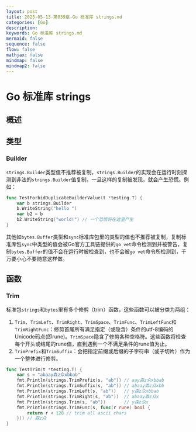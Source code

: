 ```yaml
---
layout: post
title: 2025-05-13-第039章-Go 标准库 strings.md
categories: [Go]
description: 
keywords: Go 标准库 strings.md
mermaid: false
sequence: false
flow: false
mathjax: false
mindmap: false
mindmap2: false
---
```

# Go 标准库 strings

## 概述

## 类型

### Builder

`strings.Builder`类型值不推荐被复制，`strings.Builder`的实现会在运行时刻探测到非法的`strings.Builder`值复制，一旦这样的复制被发现，就会产生恐慌。例如：

```go
func TestForbidDuplicateBuilderValue(t *testing.T) {
    var b strings.Builder
    b.WriteString("hello ")
    var b2 = b
    b2.WriteString("world!") // 一个恐慌将在这里产生
}
```



其他如`bytes.Buffer`类型和`sync`标准库包里的类型的值也不推荐被复制，复制标准库包`sync`中类型的值会被Go官方工具链提供的`go vet`命令检测到并被警告，复制`bytes.Buffer`的值不会在运行时被检查到，也不会被`go vet`命令所检测到，千万要小心不要随意这样做。



## 函数

### Trim

标准包`strings`和`bytes`里有多个修剪（trim）函数，这些函数可以被分类为两组：

1. `Trim`、`TrimLeft`、`TrimRight`、`TrimSpace`、`TrimFunc`、`TrimLeftFunc`和`TrimRightFunc`：修剪首尾所有满足指定（或隐含）条件的utf-8编码的Unicode码点(即rune)。`TrimSpace`隐含了修剪各种空格符。这些函数将检查每个开头或结尾的rune值，直到遇到一个不满足条件的rune值为止。
2. `TrimPrefix`和`TrimSuffix`：会把指定前缀或后缀的子字符串（或子切片）作为一个整体进行修剪。

```go
func TestTrim(t *testing.T) {
	var s = "abaay森z众xbbab"
	fmt.Println(strings.TrimPrefix(s, "ab")) // aay森z众xbbab
	fmt.Println(strings.TrimSuffix(s, "ab")) // abaay森z众xbb
	fmt.Println(strings.TrimLeft(s, "ab"))   // y森z众xbbab
	fmt.Println(strings.TrimRight(s, "ab"))  // abaay森z众x
	fmt.Println(strings.Trim(s, "ab"))       // y森z众x
	fmt.Println(strings.TrimFunc(s, func(r rune) bool {
		return r < 128 // trim all ascii chars
	})) // 森z众
}
```
